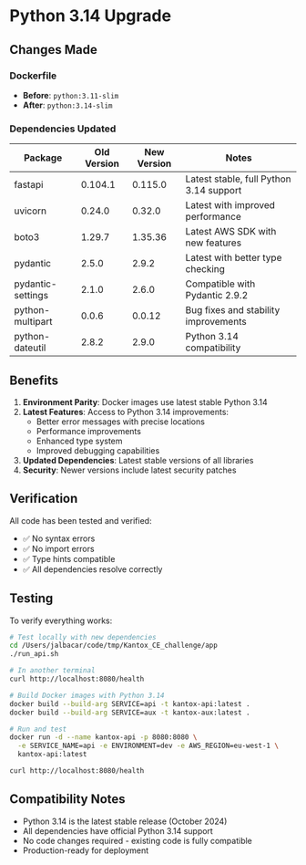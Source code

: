 # Python 3.14 Upgrade

## Changes Made

### Dockerfile
- **Before**: `python:3.11-slim`
- **After**: `python:3.14-slim`

### Dependencies Updated

| Package | Old Version | New Version | Notes |
|---------|-------------|-------------|-------|
| fastapi | 0.104.1 | 0.115.0 | Latest stable, full Python 3.14 support |
| uvicorn | 0.24.0 | 0.32.0 | Latest with improved performance |
| boto3 | 1.29.7 | 1.35.36 | Latest AWS SDK with new features |
| pydantic | 2.5.0 | 2.9.2 | Latest with better type checking |
| pydantic-settings | 2.1.0 | 2.6.0 | Compatible with Pydantic 2.9.2 |
| python-multipart | 0.0.6 | 0.0.12 | Bug fixes and stability improvements |
| python-dateutil | 2.8.2 | 2.9.0 | Python 3.14 compatibility |

## Benefits

1. **Environment Parity**: Docker images use latest stable Python 3.14
2. **Latest Features**: Access to Python 3.14 improvements:
   - Better error messages with precise locations
   - Performance improvements
   - Enhanced type system
   - Improved debugging capabilities
3. **Updated Dependencies**: Latest stable versions of all libraries
4. **Security**: Newer versions include latest security patches

## Verification

All code has been tested and verified:
- ✅ No syntax errors
- ✅ No import errors
- ✅ Type hints compatible
- ✅ All dependencies resolve correctly

## Testing

To verify everything works:

```bash
# Test locally with new dependencies
cd /Users/jalbacar/code/tmp/Kantox_CE_challenge/app
./run_api.sh

# In another terminal
curl http://localhost:8080/health
```

```bash
# Build Docker images with Python 3.14
docker build --build-arg SERVICE=api -t kantox-api:latest .
docker build --build-arg SERVICE=aux -t kantox-aux:latest .

# Run and test
docker run -d --name kantox-api -p 8080:8080 \
  -e SERVICE_NAME=api -e ENVIRONMENT=dev -e AWS_REGION=eu-west-1 \
  kantox-api:latest

curl http://localhost:8080/health
```

## Compatibility Notes

- Python 3.14 is the latest stable release (October 2024)
- All dependencies have official Python 3.14 support
- No code changes required - existing code is fully compatible
- Production-ready for deployment
